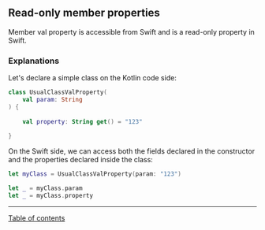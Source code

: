 ## Read-only member properties

Member val property is accessible from Swift and is a read-only property in Swift.

### Explanations

Let's declare a simple class on the Kotlin code side:

```kotlin
class UsualClassValProperty(
    val param: String
) {
    
    val property: String get() = "123"
    
}
```

On the Swift side, we can access both the fields declared in the constructor and the properties declared inside the class:

```swift
let myClass = UsualClassValProperty(param: "123")

let _ = myClass.param
let _ = myClass.property
```

---
[Table of contents](/README.md)